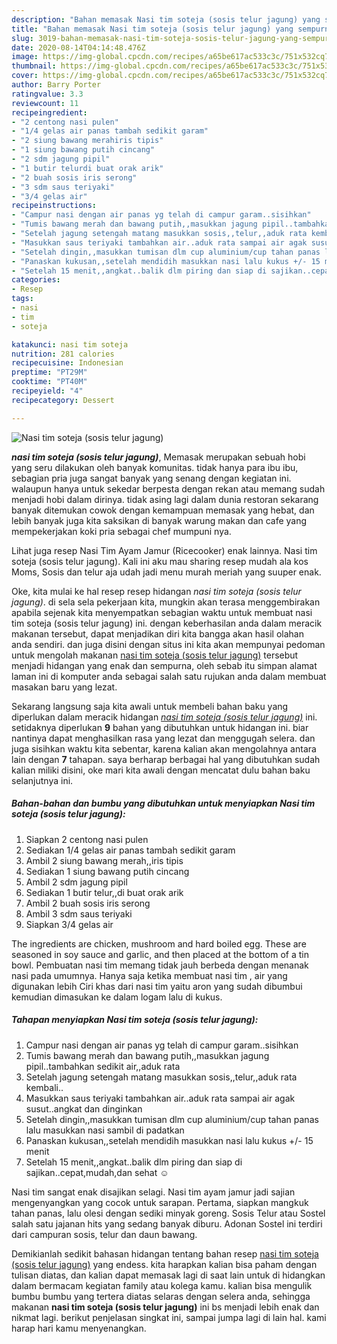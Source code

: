 ```yaml
---
description: "Bahan memasak Nasi tim soteja (sosis telur jagung) yang sempurna"
title: "Bahan memasak Nasi tim soteja (sosis telur jagung) yang sempurna"
slug: 3019-bahan-memasak-nasi-tim-soteja-sosis-telur-jagung-yang-sempurna
date: 2020-08-14T04:14:48.476Z
image: https://img-global.cpcdn.com/recipes/a65be617ac533c3c/751x532cq70/nasi-tim-soteja-sosis-telur-jagung-foto-resep-utama.jpg
thumbnail: https://img-global.cpcdn.com/recipes/a65be617ac533c3c/751x532cq70/nasi-tim-soteja-sosis-telur-jagung-foto-resep-utama.jpg
cover: https://img-global.cpcdn.com/recipes/a65be617ac533c3c/751x532cq70/nasi-tim-soteja-sosis-telur-jagung-foto-resep-utama.jpg
author: Barry Porter
ratingvalue: 3.3
reviewcount: 11
recipeingredient:
- "2 centong nasi pulen"
- "1/4 gelas air panas tambah sedikit garam"
- "2 siung bawang merahiris tipis"
- "1 siung bawang putih cincang"
- "2 sdm jagung pipil"
- "1 butir telurdi buat orak arik"
- "2 buah sosis iris serong"
- "3 sdm saus teriyaki"
- "3/4 gelas air"
recipeinstructions:
- "Campur nasi dengan air panas yg telah di campur garam..sisihkan"
- "Tumis bawang merah dan bawang putih,,masukkan jagung pipil..tambahkan sedikit air,,aduk rata"
- "Setelah jagung setengah matang masukkan sosis,,telur,,aduk rata kembali.."
- "Masukkan saus teriyaki tambahkan air..aduk rata sampai air agak susut..angkat dan dinginkan"
- "Setelah dingin,,masukkan tumisan dlm cup aluminium/cup tahan panas lalu masukkan nasi sambil di padatkan"
- "Panaskan kukusan,,setelah mendidih masukkan nasi lalu kukus +/- 15 menit"
- "Setelah 15 menit,,angkat..balik dlm piring dan siap di sajikan..cepat,mudah,dan sehat ☺️"
categories:
- Resep
tags:
- nasi
- tim
- soteja

katakunci: nasi tim soteja 
nutrition: 281 calories
recipecuisine: Indonesian
preptime: "PT29M"
cooktime: "PT40M"
recipeyield: "4"
recipecategory: Dessert

---
```



![Nasi tim soteja (sosis telur jagung)](https://img-global.cpcdn.com/recipes/a65be617ac533c3c/751x532cq70/nasi-tim-soteja-sosis-telur-jagung-foto-resep-utama.jpg)

<b><i>nasi tim soteja (sosis telur jagung)</i></b>, Memasak merupakan sebuah hobi yang seru dilakukan oleh banyak komunitas. tidak hanya para ibu ibu, sebagian pria juga sangat banyak yang senang dengan kegiatan ini. walaupun hanya untuk sekedar berpesta dengan rekan atau memang sudah menjadi hobi dalam dirinya. tidak asing lagi dalam dunia restoran sekarang banyak ditemukan cowok dengan kemampuan memasak yang hebat, dan lebih banyak juga kita saksikan di banyak warung makan dan cafe yang mempekerjakan koki pria sebagai chef mumpuni nya.

Lihat juga resep Nasi Tim Ayam Jamur (Ricecooker) enak lainnya. Nasi tim soteja (sosis telur jagung). Kali ini aku mau sharing resep mudah ala kos Moms, Sosis dan telur aja udah jadi menu murah meriah yang suuper enak.

Oke, kita mulai ke hal resep resep hidangan <i>nasi tim soteja (sosis telur jagung)</i>. di sela sela pekerjaan kita, mungkin akan terasa menggembirakan apabila sejenak kita menyempatkan sebagian waktu untuk membuat nasi tim soteja (sosis telur jagung) ini. dengan keberhasilan anda dalam meracik makanan tersebut, dapat menjadikan diri kita bangga akan hasil olahan anda sendiri. dan juga disini dengan situs ini kita akan mempunyai pedoman untuk mengolah makanan <u>nasi tim soteja (sosis telur jagung)</u> tersebut menjadi hidangan yang enak dan sempurna, oleh sebab itu simpan alamat laman ini di komputer anda sebagai salah satu rujukan anda dalam membuat masakan baru yang lezat.


Sekarang langsung saja kita awali untuk membeli bahan baku yang diperlukan dalam meracik hidangan <u><i>nasi tim soteja (sosis telur jagung)</i></u> ini. setidaknya diperlukan <b>9</b> bahan yang dibutuhkan untuk hidangan ini. biar nantinya dapat menghasilkan rasa yang lezat dan menggugah selera. dan juga sisihkan waktu kita sebentar, karena kalian akan mengolahnya antara lain dengan <b>7</b> tahapan. saya berharap berbagai hal yang dibutuhkan sudah kalian miliki disini, oke mari kita awali dengan mencatat dulu bahan baku selanjutnya ini.

<!--inarticleads1-->

##### Bahan-bahan dan bumbu yang dibutuhkan untuk menyiapkan Nasi tim soteja (sosis telur jagung):

1. Siapkan 2 centong nasi pulen
1. Sediakan 1/4 gelas air panas tambah sedikit garam
1. Ambil 2 siung bawang merah,,iris tipis
1. Sediakan 1 siung bawang putih cincang
1. Ambil 2 sdm jagung pipil
1. Sediakan 1 butir telur,,di buat orak arik
1. Ambil 2 buah sosis iris serong
1. Ambil 3 sdm saus teriyaki
1. Siapkan 3/4 gelas air


The ingredients are chicken, mushroom and hard boiled egg. These are seasoned in soy sauce and garlic, and then placed at the bottom of a tin bowl. Pembuatan nasi tim memang tidak jauh berbeda dengan menanak nasi pada umumnya. Hanya saja ketika membuat nasi tim , air yang digunakan lebih Ciri khas dari nasi tim yaitu aron yang sudah dibumbui kemudian dimasukan ke dalam logam lalu di kukus. 

<!--inarticleads2-->

##### Tahapan menyiapkan Nasi tim soteja (sosis telur jagung):

1. Campur nasi dengan air panas yg telah di campur garam..sisihkan
1. Tumis bawang merah dan bawang putih,,masukkan jagung pipil..tambahkan sedikit air,,aduk rata
1. Setelah jagung setengah matang masukkan sosis,,telur,,aduk rata kembali..
1. Masukkan saus teriyaki tambahkan air..aduk rata sampai air agak susut..angkat dan dinginkan
1. Setelah dingin,,masukkan tumisan dlm cup aluminium/cup tahan panas lalu masukkan nasi sambil di padatkan
1. Panaskan kukusan,,setelah mendidih masukkan nasi lalu kukus +/- 15 menit
1. Setelah 15 menit,,angkat..balik dlm piring dan siap di sajikan..cepat,mudah,dan sehat ☺️


Nasi tim sangat enak disajikan selagi. Nasi tim ayam jamur jadi sajian mengenyangkan yang cocok untuk sarapan. Pertama, siapkan mangkuk tahan panas, lalu olesi dengan sediki minyak goreng. Sosis Telur atau Sostel salah satu jajanan hits yang sedang banyak diburu. Adonan Sostel ini terdiri dari campuran sosis, telur dan daun bawang. 

Demikianlah sedikit bahasan hidangan tentang bahan resep <u>nasi tim soteja (sosis telur jagung)</u> yang endess. kita harapkan kalian bisa paham dengan tulisan diatas, dan kalian dapat memasak lagi di saat lain untuk di hidangkan dalam bermacam kegiatan family atau kolega kamu. kalian bisa mengulik bumbu bumbu yang tertera diatas selaras dengan selera anda, sehingga makanan <b>nasi tim soteja (sosis telur jagung)</b> ini bs menjadi lebih enak dan nikmat lagi. berikut penjelasan singkat ini, sampai jumpa lagi di lain hal. kami harap hari kamu menyenangkan.
